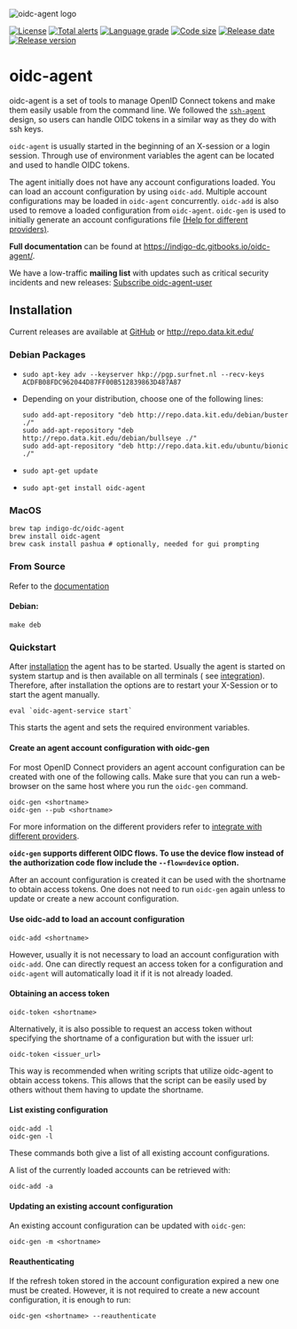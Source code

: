 ![oidc-agent logo](https://raw.githubusercontent.com/indigo-dc/oidc-agent/master/logo_wide.png)
<!-- [![Build Status](https://jenkins.indigo-datacloud.eu/buildStatus/icon?job=Pipeline-as-code/oidc-agent/master)](https://jenkins.indigo-datacloud.eu/job/Pipeline-as-code/job/oidc-agent/job/master/) -->
[![License](https://img.shields.io/github/license/indigo-dc/oidc-agent.svg)](https://github.com/indigo-dc/oidc-agent/blob/master/LICENSE)
[![Total alerts](https://img.shields.io/lgtm/alerts/g/indigo-dc/oidc-agent.svg?logo=lgtm&logoWidth=18)](https://lgtm.com/projects/g/indigo-dc/oidc-agent/alerts/)
[![Language grade](https://img.shields.io/lgtm/grade/cpp/g/indigo-dc/oidc-agent.svg?logo=lgtm&logoWidth=18&label=code%20quality)](https://lgtm.com/projects/g/indigo-dc/oidc-agent/context:cpp)
[![Code size](https://img.shields.io/github/languages/code-size/indigo-dc/oidc-agent.svg)](https://github.com/indigo-dc/oidc-agent/tree/master/src)
[![Release date](https://img.shields.io/github/release-date/indigo-dc/oidc-agent.svg)](https://github.com/indigo-dc/oidc-agent/releases/latest)
[![Release version](https://img.shields.io/github/release/indigo-dc/oidc-agent.svg)](https://github.com/indigo-dc/oidc-agent/releases/latest)
<!-- [![Commits since latest release](https://img.shields.io/github/commits-since/indigo-dc/oidc-agent/latest.svg)](https://github.com/indigo-dc/oidc-agent/compare/latest...master) -->
<!-- [![Commit activity](https://img.shields.io/github/commit-activity/m/indigo-dc/oidc-agent.svg)](https://github.com/indigo-dc/oidc-agent/graphs/commit-activity) -->
<!-- [![Github downloads](https://img.shields.io/github/downloads/indigo-dc/oidc-agent/total.svg?label=github%20downloads&logo=github&style=flat)](https://github.com/indigo-dc/oidc-agent/releases) -->

# oidc-agent

oidc-agent is a set of tools to manage OpenID Connect tokens and make them easily usable from the command line. We
followed the
[`ssh-agent`](https://www.openssh.com/) design, so users can handle OIDC tokens in a similar way as they do with ssh
keys.

`oidc-agent` is usually started in the beginning of an X-session or a login session. Through use of environment
variables the agent can be located and used to handle OIDC tokens.

The agent initially does not have any account configurations loaded. You can load an account configuration by
using `oidc-add`. Multiple account configurations may be loaded in `oidc-agent` concurrently.  `oidc-add` is also used
to remove a loaded configuration from `oidc-agent`. `oidc-gen` is used to initially generate an account configurations
file [(Help for different providers)](https://indigo-dc.gitbooks.io/oidc-agent/provider.html).

**Full documentation** can be found at https://indigo-dc.gitbooks.io/oidc-agent/.

We have a low-traffic **mailing list** with updates such as critical security incidents and new
releases: [Subscribe oidc-agent-user](https://www.lists.kit.edu/sympa/subscribe/oidc-agent-user)

## Installation

Current releases are available at [GitHub](https://github.com/indigo-dc/oidc-agent/releases)
or http://repo.data.kit.edu/

### Debian Packages

- `sudo apt-key adv --keyserver hkp://pgp.surfnet.nl --recv-keys ACDFB08FDC962044D87FF00B512839863D487A87`

- Depending on your distribution, choose one of the following lines:
     ```
     sudo add-apt-repository "deb http://repo.data.kit.edu/debian/buster ./"
     sudo add-apt-repository "deb http://repo.data.kit.edu/debian/bullseye ./"
     sudo add-apt-repository "deb http://repo.data.kit.edu/ubuntu/bionic ./"
     ```
- `sudo apt-get update`
- `sudo apt-get install oidc-agent`

### MacOS

```
brew tap indigo-dc/oidc-agent
brew install oidc-agent
brew cask install pashua # optionally, needed for gui prompting
```

### From Source

Refer to the [documentation](https://indigo-dc.gitbook.io/oidc-agent/installation/install#from-source)

#### Debian:

```
make deb
```

### Quickstart

After [installation](https://indigo-dc.gitbook.io/oidc-agent/installation/install) the agent has to be started. Usually
the agent is started on system startup and is then available on all terminals (
see [integration](https://indigo-dc.gitbook.io/oidc-agent/configuration/integration)). Therefore, after installation the
options are to restart your X-Session or to start the agent manually.

```
eval `oidc-agent-service start`
```

This starts the agent and sets the required environment variables.

#### Create an agent account configuration with oidc-gen

For most OpenID Connect providers an agent account configuration can be created with one of the following calls. Make
sure that you can run a web-browser on the same host where you run the `oidc-gen` command.

```
oidc-gen <shortname>
oidc-gen --pub <shortname>
```

For more information on the different providers refer
to [integrate with different providers](https://indigo-dc.gitbook.io/oidc-agent/user/oidc-gen/provider).

**`oidc-gen` supports different OIDC flows. To use the device flow instead of the authorization code flow include
the `--flow=device` option.**

After an account configuration is created it can be used with the shortname to obtain access tokens. One does not need
to run `oidc-gen` again unless to update or create a new account configuration.

#### Use oidc-add to load an account configuration

```
oidc-add <shortname>
```

However, usually it is not necessary to load an account configuration with
`oidc-add`. One can directly request an access token for a configuration and
`oidc-agent` will automatically load it if it is not already loaded.

#### Obtaining an access token

```
oidc-token <shortname>
```

Alternatively, it is also possible to request an access token without specifying the shortname of a configuration but
with the issuer url:

```
oidc-token <issuer_url>
```

This way is recommended when writing scripts that utilize oidc-agent to obtain access tokens. This allows that the
script can be easily used by others without them having to update the shortname.

#### List existing configuration

```
oidc-add -l
oidc-gen -l
```

These commands both give a list of all existing account configurations.

A list of the currently loaded accounts can be retrieved with:

```
oidc-add -a
```

#### Updating an existing account configuration

An existing account configuration can be updated with `oidc-gen`:

```
oidc-gen -m <shortname>
```

#### Reauthenticating

If the refresh token stored in the account configuration expired a new one must be created. However, it is not required
to create a new account configuration, it is enough to run:

```
oidc-gen <shortname> --reauthenticate
```
